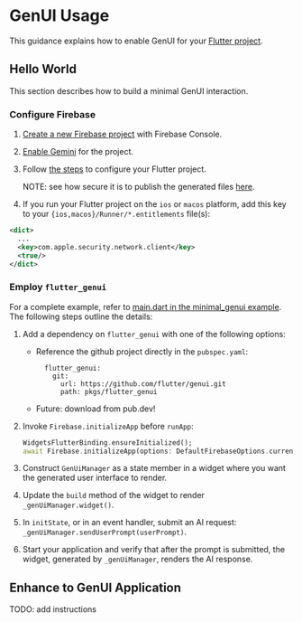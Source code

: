 # GenUI Usage

This guidance explains how to enable GenUI for your
[Flutter project](https://docs.flutter.dev/reference/create-new-app).

## Hello World

This section describes how to build a minimal
GenUI interaction.

### Configure Firebase

1. [Create a new Firebase project](https://support.google.com/appsheet/answer/10104995) with Firebase Console.

1. [Enable Gemini](https://firebase.google.com/docs/gemini-in-firebase/set-up-gemini)
for the project.

1. Follow [the steps](https://firebase.google.com/docs/flutter/setup)
to configure your Flutter project.

    NOTE: see how secure it is to publish the generated files
    [here](https://firebase.google.com/docs/projects/learn-more#config-files-objects).

1. If you run your Flutter project on the `ios` or `macos` platform, add this key to your
`{ios,macos}/Runner/*.entitlements` file(s):

  ```xml
  <dict>
    ...
    <key>com.apple.security.network.client</key>
    <true/>
  </dict>
  ```

### Employ `flutter_genui`

For a complete example, refer to [main.dart in the minimal_genui example](../examples/minimal_genui/lib/main.dart). The following steps outline the details:

1. Add a dependency on `flutter_genui` with one of the following options:

    * Reference the github project directly in the `pubspec.yaml`:

      ```
        flutter_genui:
          git:
            url: https://github.com/flutter/genui.git
            path: pkgs/flutter_genui
      ```

     * Future: download from pub.dev!

1. Invoke `Firebase.initializeApp` before `runApp`:

    ```dart
    WidgetsFlutterBinding.ensureInitialized();
    await Firebase.initializeApp(options: DefaultFirebaseOptions.currentPlatform);
    ```

1. Construct `GenUiManager` as a state member in a widget where
you want the generated user interface to render.

1. Update the `build` method of the widget to render `_genUiManager.widget()`.

1. In `initState`, or in an event handler, submit an AI request: `_genUiManager.sendUserPrompt(userPrompt)`.

1. Start your application and verify that after the prompt is submitted,
the widget, generated by `_genUiManager`, renders the AI response.

## Enhance to GenUI Application

TODO: add instructions
